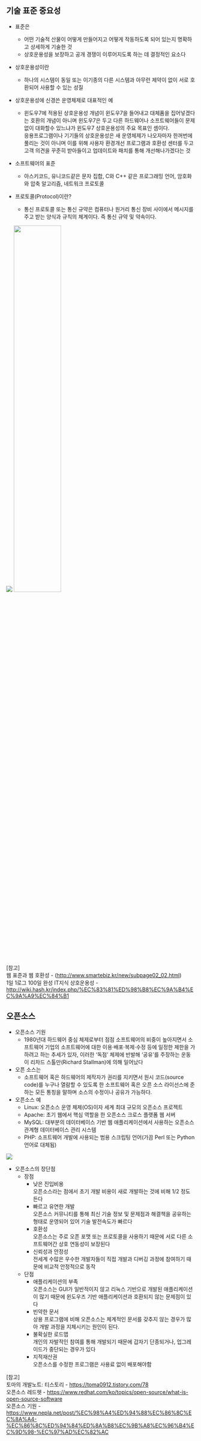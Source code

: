 ## 기술 표준 중요성
- 표준은
    - 어떤 기술적 산물이 어떻게 만들어지고 어떻게 작동하도록 되어 있는지 명확하고 상세하게 기술한 것
    - 상호운용성을 보장하고 공개 경쟁이 이루어지도록 하는 데 결정적인 요소다
- 상호운용성이란
    - 하나의 시스템이 동일 또는 이기종의 다른 시스템과 아무런 제약이 없이 서로 호환되어 사용할 수 있는 성질  
- 상호운용성에 신경쓴 운영체제로 대표적인 예  
    - 윈도우7에 적용된 상호운용성 개념이 윈도우7을 들어내고 대체품을 집어넣겠다는 호환의 개념이 아니며 윈도우7은 두고 다른 하드웨어나 소프트웨어들이 문제없이 대화할수 있느냐가 윈도우7 상호운용성의 주요 목표인 셈이다.  
    응용프로그램이나 기기들의 상호운용성은 새 운영체제가 나오자마자 한꺼번에 풀리는 것이 아니며 이를 위해 사용자 환경개선 프로그램과 호환성 센터를 두고 고객 의견을 꾸준히 받아들이고 업데이트와 패치를 통해 개선해나가겠다는 것
- 소프트웨어의 표준
    - 아스키코드, 유니코드같은 문자 집합, C와 C++ 같은 프로그래밍 언어, 암호화와 압축 알고리즘, 네트워크 프로토콜

- 프로토콜(Protocol)이란?
    - 통신 프로토콜 또는 통신 규약은 컴퓨터나 원거리 통신 장비 사이에서 메시지를 주고 받는 양식과 규칙의 체계이다. 즉 통신 규약 및 약속이다.

<img src="https://t1.daumcdn.net/cfile/tistory/995EFF355B74179035"/>
<img src="https://user-images.githubusercontent.com/22395934/106284542-b236af00-6286-11eb-8a48-5109f6d2ac02.png"/ height = '50%'>  

[참고]  
웹 표준과 웹 호환성 - (http://www.smartebiz.kr/new/subpage02_02.html)  
1일 1로그 100일 완성 IT지식
상호운용성 - http://wiki.hash.kr/index.php/%EC%83%81%ED%98%B8%EC%9A%B4%EC%9A%A9%EC%84%B1


## 오픈소스
- 오픈소스 기원  
    - 1980년대 하드웨어 중심 체제로부터 점점 소프트웨어의 비중이 높아지면서 소프트웨어 기업의 소프트웨어에 대한 이용·배포·복제·수정 등에 일정한 제한을 가하려고 하는 추세가 있자, 이러한 ‘독점’ 체제에 반발해 ‘공유’를 주장하는 운동이 리차드 스톨만(Richard Stallman)에 의해 일어났다
- 오픈 소스는
    - 소프트웨어 혹은 하드웨어의 제작자가 권리를 지키면서 원시 코드(source code)를 누구나 열람할 수 있도록 한 소프트웨어 혹은 오픈 소스 라이선스에 준하는 모든 통칭을 말하며 소스의 수정이나 공유가 가능하다.
- 오픈소스 예
    - Linux: 오픈소스 운영 체제(OS)이자 세계 최대 규모의 오픈소스 프로젝트
    - Apache: 초기 웹에서 핵심 역할을 한 오픈소스 크로스 플랫폼 웹 서버
    - MySQL: 대부분의 데이터베이스 기반 웹 애플리케이션에서 사용하는 오픈소스 관계형 데이터베이스 관리 시스템
    - PHP: 소프트웨어 개발에 사용되는 범용 스크립팅 언어(가끔 Perl 또는 Python 언어로 대체됨)

<img src="https://velog.velcdn.com/images/tataki26/post/4e1d4caf-6f07-4b11-9861-e12d22201065/Linux-Cli-vs-Gui.png"/>

- 오픈소스의 장단점
    - 장점  
        - 낮은 진입비용  
        오픈소스라는 점에서 초기 개발 비용이 새로 개발하는 것에 비해 1/2 정도 든다
        - 빠르고 유연한 개발  
        오픈소스 커뮤니티를 통해 최신 기술 정보 및 문제점과 해결책을 공유하는 형태로 운영되어 있어 기술 발전속도가 빠르다
        - 호환성  
        오픈소스는 주로 오픈 포맷 또는 프로토콜을 사용하기 때문에 서로 다른 소프트웨어간 상호 연동성이 보장된다
        - 신뢰성과 안정성  
        전세계 수많은 우수한 개발자들이 직접 개발과 디버깅 과정에 참여하기 때문에 비교적 안정적으로 동작
    - 단점  
        - 애플리케이션의 부족  
        오픈소스는 GUI가 일반적이지 않고 리눅스 기반으로 개발된 애플리케이션이 많기 때문에 윈도우즈 기반 애플리케이션과 호환되지 않는 문제점이 있다
        - 빈약한 문서  
        상용 프로그램에 비해 오픈소스는 체계적인 문서를 갖추지 않는 경우가 많아 개발 과정을 지체시키는 원인이 된다.
        - 불확실한 로드맵  
        개인의 자발적인 참여를 통해 개발되기 때문에 갑자기 단종되거나, 업그레이드가 중단되는 경우가 있다
        - 지적재산권  
        오픈소스를 수정한 프로그램은 사용료 없이 배포해야함  
        
[참고]  
토마의 개발노트: 티스토리 - https://toma0912.tistory.com/78   
오픈소스 레드헷 - https://www.redhat.com/ko/topics/open-source/what-is-open-source-software  
오픈소스 기원 - https://www.nepla.net/post/%EC%98%A4%ED%94%88%EC%86%8C%EC%8A%A4-%EC%86%8C%ED%94%84%ED%8A%B8%EC%9B%A8%EC%96%B4%EC%9D%98-%EC%97%AD%EC%82%AC
